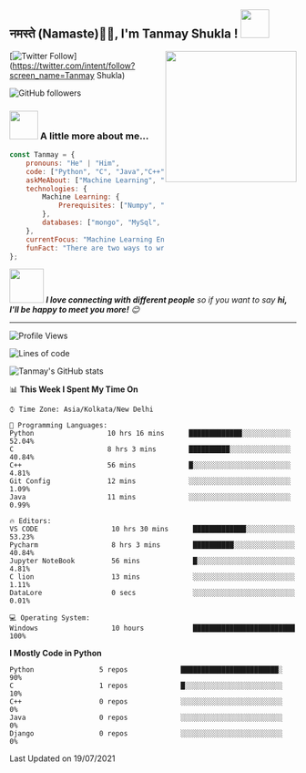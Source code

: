 <h2>नमस्ते (Namaste)🙏🏻, I'm Tanmay Shukla ! <img src="https://media.giphy.com/media/coxQHKASG60HrHtvkt/giphy.gif" width="50"></h2>
<img align='right' src="https://media.giphy.com/media/iIqmM5tTjmpOB9mpbn/giphy.gif" width="230">

[![Twitter Follow](https://img.shields.io/twitter/follow/Tanmay_Shukla_?label=Follow)](https://twitter.com/intent/follow?screen_name=Tanmay Shukla)

![GitHub followers](https://img.shields.io/github/followers/TanmayX07?label=Follow&style=social)


### <img src="https://media.giphy.com/media/VgCDAzcKvsR6OM0uWg/giphy.gif" width="50"> A little more about me...  

```javascript
const Tanmay = {
    pronouns: "He" | "Him",
    code: ["Python", "C", "Java","C++","Django"],
    askMeAbout: ["Machine Learning", "tech", "Python","MySql","Kivy"],
    technologies: {
        Machine Learning: {
            Prerequisites: ["Numpy", "Matplotlib", "SciPy", "Pandas"],
        },
        databases: ["mongo", "MySql", "sqlite"],
    },
    currentFocus: "Machine Learning Engineer",
    funFact: "There are two ways to write error-free programs; only the third one works"
};
```

<img src="https://media.giphy.com/media/LnQjpWaON8nhr21vNW/giphy.gif" width="60"> <em><b>I love connecting with different people</b> so if you want to say <b>hi, I'll be happy to meet you more!</b> 😊</em>

---
<!--START_SECTION:waka-->
![Profile Views](http://img.shields.io/badge/Profile%20Views-874-blue)

![Lines of code](https://img.shields.io/badge/From%20Hello%20World%20I%27ve%20Written-1.5%20million%20lines%20of%20code-blue)

![Tanmay's GitHub stats](https://github-readme-stats.vercel.app/api?username=TanmayX07&show_icons=true&theme=dark)


📊 **This Week I Spent My Time On** 

```text
⌚︎ Time Zone: Asia/Kolkata/New Delhi

💬 Programming Languages: 
Python                  10 hrs 16 mins      █████████████░░░░░░░░░░░░   52.04% 
C                       8 hrs 3 mins        ██████████░░░░░░░░░░░░░░░   40.84% 
C++                     56 mins             █░░░░░░░░░░░░░░░░░░░░░░░░   4.81% 
Git Config              12 mins             ░░░░░░░░░░░░░░░░░░░░░░░░░   1.09% 
Java                    11 mins             ░░░░░░░░░░░░░░░░░░░░░░░░░   0.99%

🔥 Editors: 
VS CODE                  10 hrs 30 mins      █████████████░░░░░░░░░░░░   53.23% 
Pycharm                  8 hrs 3 mins        ██████████░░░░░░░░░░░░░░░   40.84% 
Jupyter NoteBook         56 mins             █░░░░░░░░░░░░░░░░░░░░░░░░   4.81% 
C lion                   13 mins             ░░░░░░░░░░░░░░░░░░░░░░░░░   1.11% 
DataLore                 0 secs              ░░░░░░░░░░░░░░░░░░░░░░░░░   0.01%

💻 Operating System: 
Windows                  10 hours            █████████████████████████   100%

```

**I Mostly Code in Python** 

```text
Python                5 repos             ████████████████████████░   90%
C                     1 repos             █░░░░░░░░░░░░░░░░░░░░░░░░   10% 
C++                   0 repos             ░░░░░░░░░░░░░░░░░░░░░░░░░   0% 
Java                  0 repos             ░░░░░░░░░░░░░░░░░░░░░░░░░   0% 
Django                0 repos             ░░░░░░░░░░░░░░░░░░░░░░░░░   0%

```

 Last Updated on 19/07/2021
<!--END_SECTION:waka-->
